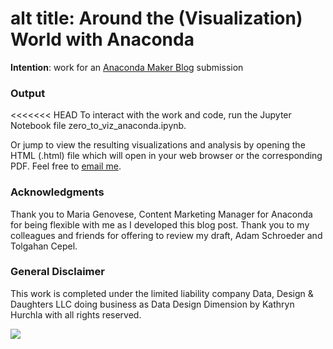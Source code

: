 # 

# alt title: Around the (Visualization) World with Anaconda 

**Intention**: work for an [Anaconda Maker Blog](https://www.anaconda.com/blog/topic/makers) submission

### Output


<<<<<<< HEAD
To interact with the work and code, run the Jupyter Notebook file zero_to_viz_anaconda.ipynb. 

Or jump to view the resulting visualizations and analysis by opening the HTML (.html) file which will open in your web browser or the corresponding PDF. Feel free to [email me](mailto:kathryn@dadeda.design). 

### Acknowledgments
Thank you to Maria Genovese, Content Marketing Manager for Anaconda for being flexible with me as I developed this blog post. Thank you to my colleagues and friends for offering to review my draft, Adam Schroeder and 	
Tolgahan Cepel.

### General Disclaimer
This work is completed under the limited liability company Data, Design & Daughters LLC doing business as Data Design Dimension by Kathryn Hurchla with all rights reserved.

<!-- my custom buy me and a mentee a tea button -->
<a href="https://www.buymeacoffee.com/earthtokathy"><img src="https://img.buymeacoffee.com/button-api/?text=Fuel learning with tea&emoji=🍵&slug=earthtokathy&button_colour=ecd0df&font_colour=062D3F&font_family=Poppins&outline_colour=000000&coffee_colour=FFDD00"></a>
